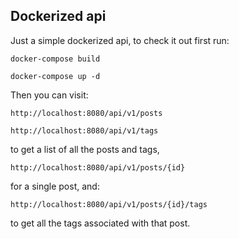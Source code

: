 ## Dockerized api

Just a simple dockerized api, to check it out first run:

`docker-compose build`

`docker-compose up -d`

Then you can visit: 

`http://localhost:8080/api/v1/posts`

`http://localhost:8080/api/v1/tags`

to get a list of all the posts and tags,

`http://localhost:8080/api/v1/posts/{id}`

for a single post, and:

`http://localhost:8080/api/v1/posts/{id}/tags`

to get all the tags associated with that post.